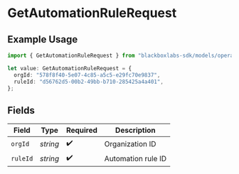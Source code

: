 # GetAutomationRuleRequest

## Example Usage

```typescript
import { GetAutomationRuleRequest } from "blackboxlabs-sdk/models/operations";

let value: GetAutomationRuleRequest = {
  orgId: "578f8f40-5e07-4c85-a5c5-e29fc70e9837",
  ruleId: "d56762d5-00b2-49bb-b710-285425a4a401",
};
```

## Fields

| Field              | Type               | Required           | Description        |
| ------------------ | ------------------ | ------------------ | ------------------ |
| `orgId`            | *string*           | :heavy_check_mark: | Organization ID    |
| `ruleId`           | *string*           | :heavy_check_mark: | Automation rule ID |